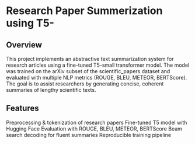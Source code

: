 # Research Paper Summerization using T5-
## Overview
This project implements an abstractive text summarization system for research articles using a fine-tuned T5-small transformer model. The model was trained on the arXiv subset of the scientific_papers dataset and evaluated with multiple NLP metrics (ROUGE, BLEU, METEOR, BERTScore). The goal is to assist researchers by generating concise, coherent summaries of lengthy scientific texts.

## Features
Preprocessing & tokenization of research papers
Fine-tuned T5 model with Hugging Face
Evaluation with ROUGE, BLEU, METEOR, BERTScore
Beam search decoding for fluent summaries
Reproducible training pipeline
